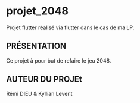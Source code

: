 # projet_2048

Projet flutter réalisé via flutter dans le cas de ma LP.

## PRÉSENTATION

Ce projet à pour but de refaire le jeu 2048.

## AUTEUR DU PROJEt

Rémi DIEU & Kyllian Levent

